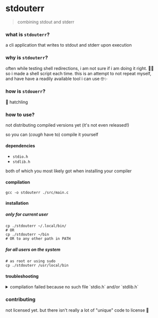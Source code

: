 # stdouterr

> combining stdout and stderr

### what is `stdouterr`?

a cli application that writes to stdout and stderr upon execution

### why is `stdouterr`?

often while testing shell redirections, i am not sure if i am doing it right. 🤦😠
so i made a shell script each time. this is an attempt to not repeat myself, and have
have a readily available tool i can use 🤓✨

### how is `stdouerr`?

🐣 hatchling

### how to use?

not distributing compiled versions yet (it's not even released!)

so you can (_cough_ have to) compile it yourself

#### dependencies
- `stdio.h`
- `stdlib.h`

both of which you most likely got when installing your compiler

#### compilation
```shell
gcc -o stdouterr ./src/main.c
```

#### installation
##### only for current user
```shell
cp ./stdouterr ~/.local/bin/
# OR
cp ./stdouterr ~/bin
# OR to any other path in PATH
```
##### for all users on the system
```
# as root or using sudo
cp ./stdouterr /usr/local/bin
```

#### troubleshooting
<details>
<summary>
compilation failed because no such file `stdio.h` and/or `stdlib.h`
</summary>

##### Debian / Ubuntu / family
install the package named `libc6-dev`
##### RHEL / Fedora / CentOS family
install the package named `glibc-devel`
##### other
sorry no idea. Google will be your friend tho

</details>


### contributing

not licensed yet. but there isn't really a lot of "unique" code to license 🤷
